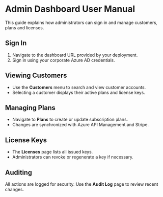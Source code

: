 # Admin Dashboard User Manual

This guide explains how administrators can sign in and manage customers, plans and licenses.

## Sign In

1. Navigate to the dashboard URL provided by your deployment.
2. Sign in using your corporate Azure AD credentials.

## Viewing Customers

- Use the **Customers** menu to search and view customer accounts.
- Selecting a customer displays their active plans and license keys.

## Managing Plans

- Navigate to **Plans** to create or update subscription plans.
- Changes are synchronized with Azure API Management and Stripe.

## License Keys

- The **Licenses** page lists all issued keys.
- Administrators can revoke or regenerate a key if necessary.

## Auditing

All actions are logged for security. Use the **Audit Log** page to review recent changes.
